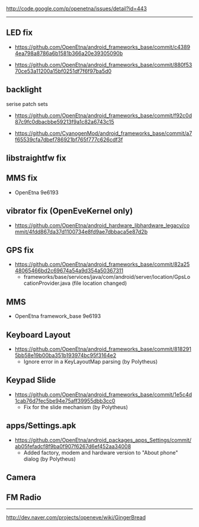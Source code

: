 http://code.google.com/p/openetna/issues/detail?id=443

---


## LED fix ##
  * https://github.com/OpenEtna/android_frameworks_base/commit/c43894ea798a8786a6b1581b366a20e39305090b

  * https://github.com/OpenEtna/android_frameworks_base/commit/880f5370ce53a11200a15bf0251df7f6f97ba5d0

## backlight ##
serise patch sets
  * https://github.com/OpenEtna/android_frameworks_base/commit/f92c0d87c9fc0dbacbbe59213f9a1c82a6743c15

  * https://github.com/CyanogenMod/android_frameworks_base/commit/a7f65539cfa7dbef786921bf765f777c626cdf3f
## libstraightfw fix ##


## MMS fix ##
  * OpenEtna 9e6193

## vibrator fix (OpenEveKernel only) ##
  * https://github.com/OpenEtna/android_hardware_libhardware_legacy/commit/4fdd867da37d1100734e8fd9ae7dbbaca5e87d2b

## GPS fix ##

  * https://github.com/OpenEtna/android_frameworks_base/commit/82a2548065466bd2c69674a54a9d354a50367311
    * frameworks/base/services/java/com/android/server/location/GpsLocationProvider.java (file location changed)

## MMS ##
  * OpenEtna framework\_base 9e6193

## Keyboard Layout ##
  * https://github.com/OpenEtna/android_frameworks_base/commit/8182915bb58e19b00ba351b193974bc95f3164e2
    * Ignore error in a KeyLayoutMap parsing (by Polytheus)

## Keypad Slide ##
  * https://github.com/OpenEtna/android_frameworks_base/commit/1e5c4d1cab76d7fec5be94e75aff39955dbb3cc0
    * Fix for the slide mechanism (by Polytheus)

## apps/Settings.apk ##
  * https://github.com/OpenEtna/android_packages_apps_Settings/commit/ab05fefadcf8f9ba0f907f6267d6ef452aa34008
    * Added factory, modem and hardware version to "About phone" dialog (by Polytheus)
## Camera ##

## FM Radio ##


---

http://dev.naver.com/projects/openeve/wiki/GingerBread